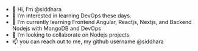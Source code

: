 - 👋 Hi, I’m @siddhara
- 👀 I’m interested in learning DevOps these days. 
- 🌱 I’m currently learning Frontend Angular, Reactjs, Nextjs, and Backend Nodejs with MongoDB and DevOps
- 💞️ I’m looking to collaborate on Nodejs projects
- 📫 you can reach out to me, my github username @siddhara

<!---
siddhara/siddhara is a ✨ special ✨ repository because its `README.md` (this file) appears on your GitHub profile.
You can click the Preview link to take a look at your changes.
--->
